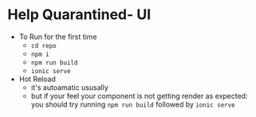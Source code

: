 # Help Quarantined- UI

- To Run for the first time
  - `cd repo`
  - `npm i`
  - `npm run build`
  - `ionic serve`
- Hot Reload
  - it's autoamatic ususally
  - but if your feel your component is not getting render as expected: you should try running `npm run build` followed by `ionic serve`